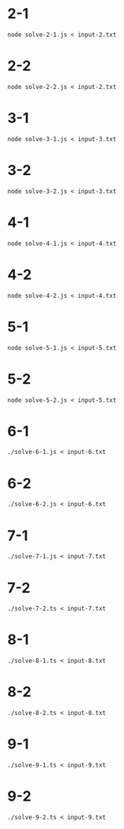 # 2-1
    node solve-2-1.js < input-2.txt
# 2-2
    node solve-2-2.js < input-2.txt
# 3-1
    node solve-3-1.js < input-3.txt
# 3-2
    node solve-3-2.js < input-3.txt
# 4-1
    node solve-4-1.js < input-4.txt
# 4-2
    node solve-4-2.js < input-4.txt
# 5-1
    node solve-5-1.js < input-5.txt
# 5-2
    node solve-5-2.js < input-5.txt
# 6-1
    ./solve-6-1.js < input-6.txt
# 6-2
    ./solve-6-2.js < input-6.txt
# 7-1
    ./solve-7-1.js < input-7.txt
# 7-2
    ./solve-7-2.ts < input-7.txt
# 8-1
    ./solve-8-1.ts < input-8.txt
# 8-2
    ./solve-8-2.ts < input-8.txt
# 9-1
    ./solve-9-1.ts < input-9.txt
# 9-2
    ./solve-9-2.ts < input-9.txt
